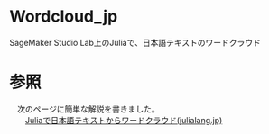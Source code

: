 # Wordcloud_jp
SageMaker Studio Lab上のJuliaで、日本語テキストのワードクラウド

# 参照
　次のページに簡単な解説を書きました。  
　　[Juliaで日本語テキストからワードクラウド(julialang.jp)](https://julialang.jp/2022/05/28/wordcloud/)
